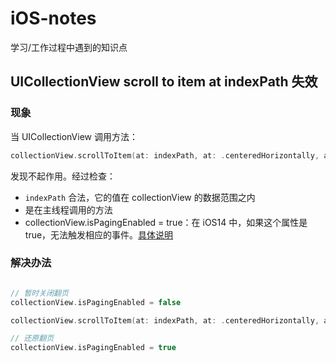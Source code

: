 # iOS-notes

学习/工作过程中遇到的知识点

## UICollectionView scroll to item at indexPath 失效

### 现象

当 UICollectionView 调用方法：

```Swift
collectionView.scrollToItem(at: indexPath, at: .centeredHorizontally, animated: true)
```

发现不起作用。经过检查：

* `indexPath` 合法，它的值在 collectionView 的数据范围之内
* 是在主线程调用的方法
* collectionView.isPagingEnabled = true：在 iOS14 中，如果这个属性是 true，无法触发相应的事件。[具体说明](https://developer.apple.com/forums/thread/663156)


### 解决办法

```Swift

// 暂时关闭翻页
collectionView.isPagingEnabled = false

collectionView.scrollToItem(at: indexPath, at: .centeredHorizontally, animated: true)

// 还原翻页
collectionView.isPagingEnabled = true

```
